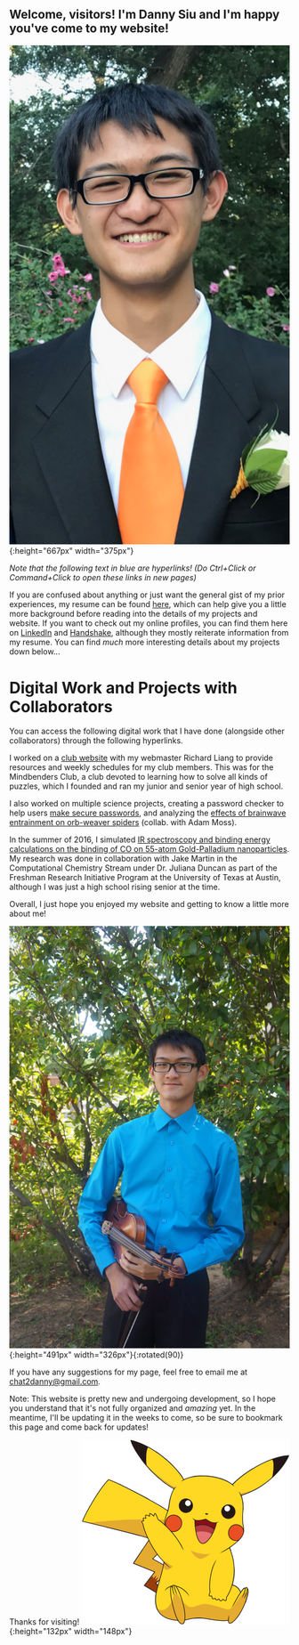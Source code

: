 ## Welcome, visitors! I'm Danny Siu and I'm happy you've come to my website! 
![Photo of ME](/images/profile_formal.PNG){:height="667px" width="375px"}

*Note that the following text in blue are hyperlinks! (Do Ctrl+Click or Command+Click to open these links in new pages)*

If you are confused about anything or just want the general gist of my prior experiences, my resume can be found [here](https://drive.google.com/file/d/1jjFI7MXxWrgk3AnNz2HhEwlgSuml5Bgl/view?usp=sharing), which can help give you a little more background before reading into the details of my projects and website. 
If you want to check out my online profiles, you can find them here on [LinkedIn](https://www.linkedin.com/in/danny-siu-berkeley/) and [Handshake](https://berkeley.joinhandshake.com/users/6761922), although they mostly reiterate information from my resume. You can find *much* more interesting details about my projects down below...


# Digital Work and Projects with Collaborators


You can access the following digital work that I have done (alongside other collaborators) through the following hyperlinks.

I worked on a [club website](https://lhsmbc.weebly.com/) with my webmaster Richard Liang to provide resources and weekly schedules for my club members. This was for the Mindbenders Club, a club devoted to learning how to solve all kinds of puzzles, which I founded and ran my junior and senior year of high school.

I also worked on multiple science projects, creating a password checker to help users [make secure passwords](https://docs.google.com/presentation/d/156JEsLcTGpvHBU-K7qc9XooFHSUw8WnqGGBrgfEZzhM/edit?usp=sharing),
and analyzing the [effects of brainwave entrainment on orb-weaver spiders](https://docs.google.com/presentation/d/1u4B8xCdYeZR80ZbcKXOvt5HCpNcHCRkXaE4FoFWpNbo/edit?usp=sharing) (collab. with Adam Moss). 

In the summer of 2016, I simulated [IR spectroscopy and binding energy calculations on the binding of CO on 55-atom Gold-Palladium nanoparticles](https://drive.google.com/open?id=1WC8fQKI24fcaBRfWwGQFmU_gR5u_Ocau). 
My research was done in collaboration with Jake Martin in the Computational Chemistry Stream under Dr. Juliana Duncan as part of the Freshman Research Initiative Program at the University of Texas at Austin, although I was just a high school rising senior at the time. 



Overall, I just hope you enjoyed my website and getting to know a little more about me!

![2nd Photo of ME](/images/Danny_rotated.jpg){:height="491px" width="326px"}{:rotated(90)}



If you have any suggestions for my page, feel free to email me at chat2danny@gmail.com. 

Note: This website is pretty new and undergoing development, so I hope you understand that it's not fully organized and *amazing* yet. 
In the meantime, I'll be updating it in the weeks to come, so be sure to bookmark this page and come back for updates!

Thanks for visiting! 
![A wild and happy Pikachu](/images/pikachu_dancing.png){:height="132px" width="148px"}



